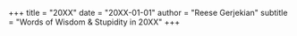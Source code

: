 +++
title = "20XX"
date = "20XX-01-01"
author = "Reese Gerjekian"
subtitle = "Words of Wisdom & Stupidity in 20XX"
+++
